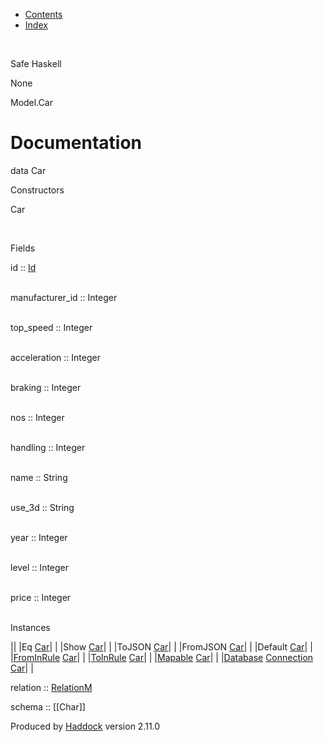 -   [Contents](index.html)
-   [Index](doc-index.html)

 

Safe Haskell

None

Model.Car

Documentation
=============

data Car

Constructors

Car

 

Fields

id :: [Id](Model-General.html#t:Id)  
 

manufacturer\_id :: Integer  
 

top\_speed :: Integer  
 

acceleration :: Integer  
 

braking :: Integer  
 

nos :: Integer  
 

handling :: Integer  
 

name :: String  
 

use\_3d :: String  
 

year :: Integer  
 

level :: Integer  
 

price :: Integer  
 

Instances

||
|Eq [Car](Model-Car.html#t:Car)| |
|Show [Car](Model-Car.html#t:Car)| |
|ToJSON [Car](Model-Car.html#t:Car)| |
|FromJSON [Car](Model-Car.html#t:Car)| |
|Default [Car](Model-Car.html#t:Car)| |
|[FromInRule](Data-InRules.html#t:FromInRule) [Car](Model-Car.html#t:Car)| |
|[ToInRule](Data-InRules.html#t:ToInRule) [Car](Model-Car.html#t:Car)| |
|[Mapable](Model-General.html#t:Mapable) [Car](Model-Car.html#t:Car)| |
|[Database](Model-General.html#t:Database) [Connection](Data-SqlTransaction.html#t:Connection) [Car](Model-Car.html#t:Car)| |

relation :: [RelationM](Data-Relation.html#t:RelationM)

schema :: [[Char]]

Produced by [Haddock](http://www.haskell.org/haddock/) version 2.11.0
